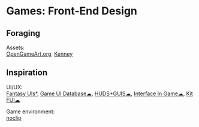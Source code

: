 # Games: Front-End Design

## Foraging

Assets:  
[OpenGameArt.org](https://opengameart.org/),
[Kenney](https://kenney.nl/)

## Inspiration

UI/UX:  
[Fantasy UIs*](https://www.pushing-pixels.org/fui/),
[Game UI Database☁](https://www.gameuidatabase.com/),
[HUDS+GUIS☁](https://www.hudsandguis.com/),
[Interface In Game☁](https://interfaceingame.com/),
[Kit FUI☁](https://www.saji8k.com/kit-fui/)

Game environment:  
[noclip](https://noclip.website/)
